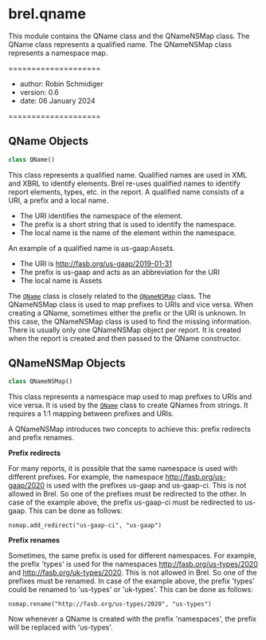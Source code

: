 <a id="brel.qname"></a>

# brel.qname

This module contains the QName class and the QNameNSMap class.
The QName class represents a qualified name.
The QNameNSMap class represents a namespace map.

====================

- author: Robin Schmidiger
- version: 0.6
- date: 06 January 2024

====================

<a id="brel.qname.QName"></a>

## QName Objects

```python
class QName()
```

This class represents a qualified name. Qualified names are used in XML and XBRL to identify elements.
Brel re-uses qualified names to identify report elements, types, etc. in the report.
A qualified name consists of a URI, a prefix and a local name.

- The URI identifies the namespace of the element.
- The prefix is a short string that is used to identify the namespace.
- The local name is the name of the element within the namespace.

An example of a qualified name is us-gaap:Assets.

- The URI is http://fasb.org/us-gaap/2019-01-31
- The prefix is us-gaap and acts as an abbreviation for the URI
- The local name is Assets

The [`QName`](#brel.qname.QName) class is closely related to the [`QNameNSMap`](#brel.qname.QNameNSMap) class. The QNameNSMap class is used to map prefixes to URIs and vice versa.
When creating a QName, sometimes either the prefix or the URI is unknown. In this case, the QNameNSMap class is used to find the missing information.
There is usually only one QNameNSMap object per report. It is created when the report is created and then passed to the QName constructor.

<a id="brel.qname.QNameNSMap"></a>

## QNameNSMap Objects

```python
class QNameNSMap()
```

This class represents a namespace map used to map prefixes to URIs and vice versa.
It is used by the [`QName`](#brel.qname.QName) class to create QNames from strings.
It requires a 1:1 mapping between prefixes and URIs.

A QNameNSMap introduces two concepts to achieve this: prefix redirects and prefix renames.

**Prefix redirects**

For many reports, it is possible that the same namespace is used with different prefixes.
For example, the namespace http://fasb.org/us-gaap/2020 is used with the prefixes us-gaap and us-gaap-ci.
This is not allowed in Brel. So one of the prefixes must be redirected to the other.
In case of the example above, the prefix us-gaap-ci must be redirected to us-gaap.
This can be done as follows:
```
nsmap.add_redirect("us-gaap-ci", "us-gaap")
```

**Prefix renames**

Sometimes, the same prefix is used for different namespaces.
For example, the prefix 'types' is used for the namespaces http://fasb.org/us-types/2020 and http://fasb.org/uk-types/2020.
This is not allowed in Brel. So one of the prefixes must be renamed.
In case of the example above, the prefix 'types' could be renamed to 'us-types' or 'uk-types'.
This can be done as follows:
```
nsmap.rename("http://fasb.org/us-types/2020", "us-types")
```

Now whenever a QName is created with the prefix 'namespaces', the prefix will be replaced with 'us-types'.

